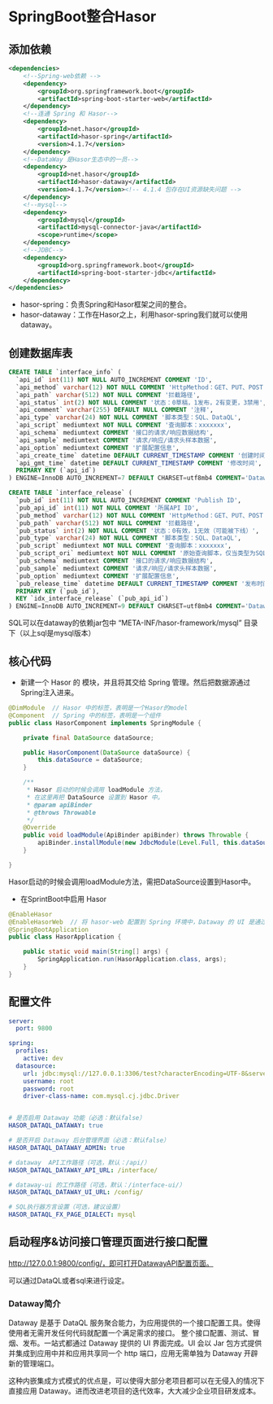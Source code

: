 # SpringBoot整合Hasor

## 添加依赖
```xml
<dependencies>
    <!--Spring-web依赖 -->
    <dependency>
        <groupId>org.springframework.boot</groupId>
        <artifactId>spring-boot-starter-web</artifactId>
    </dependency>
    <!--连通 Spring 和 Hasor-->
    <dependency>
        <groupId>net.hasor</groupId>
        <artifactId>hasor-spring</artifactId>
        <version>4.1.7</version>
    </dependency>
    <!--DataWay 是Hasor生态中的一员-->
    <dependency>
        <groupId>net.hasor</groupId>
        <artifactId>hasor-dataway</artifactId>
        <version>4.1.7</version><!-- 4.1.4 包存在UI资源缺失问题 -->
    </dependency>
    <!--mysql-->
    <dependency>
        <groupId>mysql</groupId>
        <artifactId>mysql-connector-java</artifactId>
        <scope>runtime</scope>
    </dependency>
    <!--JDBC-->
    <dependency>
        <groupId>org.springframework.boot</groupId>
        <artifactId>spring-boot-starter-jdbc</artifactId>
    </dependency>
</dependencies>
```

* hasor-spring：负责Spring和Hasor框架之间的整合。
* hasor-dataway：工作在Hasor之上，利用hasor-spring我们就可以使用dataway。

## 创建数据库表

```sql
CREATE TABLE `interface_info` (
  `api_id` int(11) NOT NULL AUTO_INCREMENT COMMENT 'ID',
  `api_method` varchar(12) NOT NULL COMMENT 'HttpMethod：GET、PUT、POST',
  `api_path` varchar(512) NOT NULL COMMENT '拦截路径',
  `api_status` int(2) NOT NULL COMMENT '状态：0草稿，1发布，2有变更，3禁用',
  `api_comment` varchar(255) DEFAULT NULL COMMENT '注释',
  `api_type` varchar(24) NOT NULL COMMENT '脚本类型：SQL、DataQL',
  `api_script` mediumtext NOT NULL COMMENT '查询脚本：xxxxxxx',
  `api_schema` mediumtext COMMENT '接口的请求/响应数据结构',
  `api_sample` mediumtext COMMENT '请求/响应/请求头样本数据',
  `api_option` mediumtext COMMENT '扩展配置信息',
  `api_create_time` datetime DEFAULT CURRENT_TIMESTAMP COMMENT '创建时间',
  `api_gmt_time` datetime DEFAULT CURRENT_TIMESTAMP COMMENT '修改时间',
  PRIMARY KEY (`api_id`)
) ENGINE=InnoDB AUTO_INCREMENT=7 DEFAULT CHARSET=utf8mb4 COMMENT='Dataway 中的API';

CREATE TABLE `interface_release` (
  `pub_id` int(11) NOT NULL AUTO_INCREMENT COMMENT 'Publish ID',
  `pub_api_id` int(11) NOT NULL COMMENT '所属API ID',
  `pub_method` varchar(12) NOT NULL COMMENT 'HttpMethod：GET、PUT、POST',
  `pub_path` varchar(512) NOT NULL COMMENT '拦截路径',
  `pub_status` int(2) NOT NULL COMMENT '状态：0有效，1无效（可能被下线）',
  `pub_type` varchar(24) NOT NULL COMMENT '脚本类型：SQL、DataQL',
  `pub_script` mediumtext NOT NULL COMMENT '查询脚本：xxxxxxx',
  `pub_script_ori` mediumtext NOT NULL COMMENT '原始查询脚本，仅当类型为SQL时不同',
  `pub_schema` mediumtext COMMENT '接口的请求/响应数据结构',
  `pub_sample` mediumtext COMMENT '请求/响应/请求头样本数据',
  `pub_option` mediumtext COMMENT '扩展配置信息',
  `pub_release_time` datetime DEFAULT CURRENT_TIMESTAMP COMMENT '发布时间（下线不更新）',
  PRIMARY KEY (`pub_id`),
  KEY `idx_interface_release` (`pub_api_id`)
) ENGINE=InnoDB AUTO_INCREMENT=9 DEFAULT CHARSET=utf8mb4 COMMENT='Dataway API 发布历史。';
```

SQL可以在dataway的依赖jar包中 “META-INF/hasor-framework/mysql” 目录下（以上sql是mysql版本）  

## 核心代码

* 新建一个 Hasor 的 模块，并且将其交给 Spring 管理。然后把数据源通过Spring注入进来。
```java
@DimModule  // Hasor 中的标签，表明是一个Hasor的model
@Component  // Spring 中的标签，表明是一个组件
public class HasorComponent implements SpringModule {

    private final DataSource dataSource;

    public HasorComponent(DataSource dataSource) {
        this.dataSource = dataSource;
    }

    /**
     * Hasor 启动的时候会调用 loadModule 方法，
     * 在这里再把 DataSource 设置到 Hasor 中。
     * @param apiBinder
     * @throws Throwable
     */
    @Override
    public void loadModule(ApiBinder apiBinder) throws Throwable {
        apiBinder.installModule(new JdbcModule(Level.Full, this.dataSource));
    }

}
```
Hasor启动的时候会调用loadModule方法，需把DataSource设置到Hasor中。

* 在SprintBoot中启用 Hasor

```java
@EnableHasor
@EnableHasorWeb  // 将 hasor-web 配置到 Spring 环境中，Dataway 的 UI 是通过 hasor-web 提供服务。
@SpringBootApplication
public class HasorApplication {

    public static void main(String[] args) {
        SpringApplication.run(HasorApplication.class, args);
    }
}
```

## 配置文件
```yml
server:
  port: 9800

spring:
  profiles:
    active: dev
  datasource:
    url: jdbc:mysql://127.0.0.1:3306/test?characterEncoding=UTF-8&serverTimezone=UTC&useSSL=false&allowPublicKeyRetrieval=true
    username: root
    password: root
    driver-class-name: com.mysql.cj.jdbc.Driver


# 是否启用 Dataway 功能（必选：默认false）
HASOR_DATAQL_DATAWAY: true

# 是否开启 Dataway 后台管理界面（必选：默认false）
HASOR_DATAQL_DATAWAY_ADMIN: true

# dataway  API工作路径（可选，默认：/api/）
HASOR_DATAQL_DATAWAY_API_URL: /interface/

# dataway-ui 的工作路径（可选，默认：/interface-ui/）
HASOR_DATAQL_DATAWAY_UI_URL: /config/

# SQL执行器方言设置（可选，建议设置）
HASOR_DATAQL_FX_PAGE_DIALECT: mysql
```

## 启动程序&访问接口管理页面进行接口配置
http://127.0.0.1:9800/config/，即可打开DatawayAPI配置页面。  

可以通过DataQL或者sql来进行设定。

### Dataway简介

Dataway 是基于 DataQL 服务聚合能力，为应用提供的一个接口配置工具。使得使用者无需开发任何代码就配置一个满足需求的接口。 整个接口配置、测试、冒烟、发布。一站式都通过 Dataway 提供的 UI 界面完成。UI 会以 Jar 包方式提供并集成到应用中并和应用共享同一个 http 端口，应用无需单独为 Dataway 开辟新的管理端口。  

这种内嵌集成方式模式的优点是，可以使得大部分老项目都可以在无侵入的情况下直接应用 Dataway。进而改进老项目的迭代效率，大大减少企业项目研发成本。  